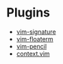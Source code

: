# Plugins

- [vim-signature](https://github.com/kshenoy/vim-signature)
- [vim-floaterm](https://github.com/voldikss/vim-floaterm)
- [vim-pencil](https://github.com/reedes/vim-pencil)
- [context.vim](https://github.com/wellle/context.vim)
